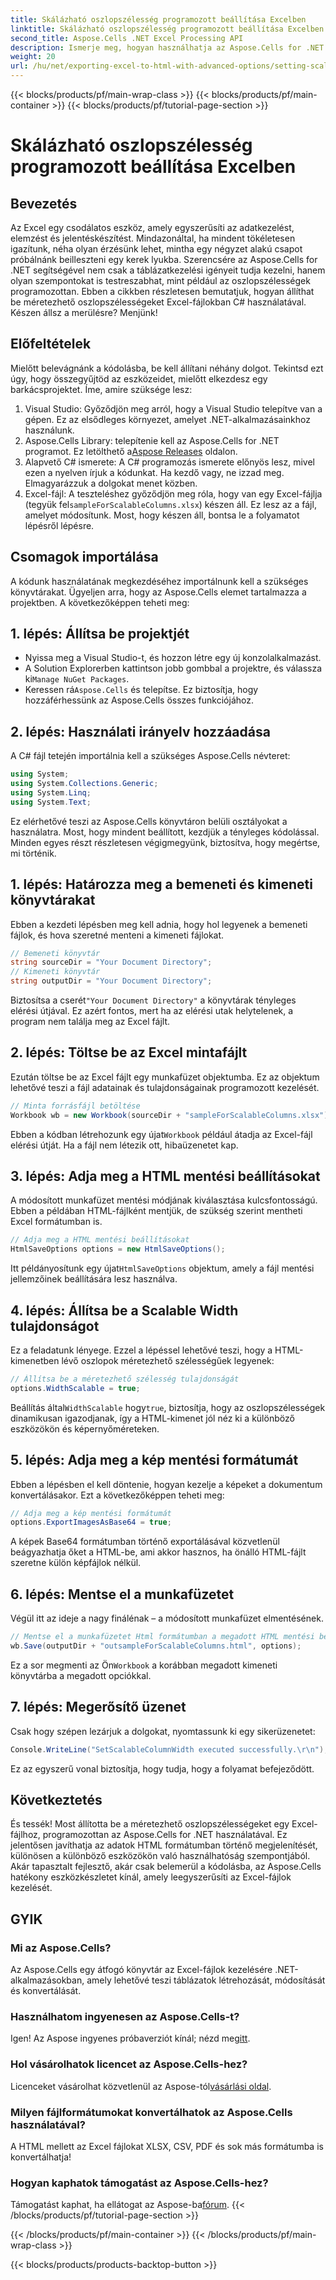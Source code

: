 ```yaml
---
title: Skálázható oszlopszélesség programozott beállítása Excelben
linktitle: Skálázható oszlopszélesség programozott beállítása Excelben
second_title: Aspose.Cells .NET Excel Processing API
description: Ismerje meg, hogyan használhatja az Aspose.Cells for .NET alkalmazást a méretezhető oszlopszélességek programozott beállítására Excel-fájlokban. Tökéletes a hatékony adatmegjelenítéshez.
weight: 20
url: /hu/net/exporting-excel-to-html-with-advanced-options/setting-scalable-column-width/
---
```


{{< blocks/products/pf/main-wrap-class >}}
{{< blocks/products/pf/main-container >}}
{{< blocks/products/pf/tutorial-page-section >}}

# Skálázható oszlopszélesség programozott beállítása Excelben

## Bevezetés
Az Excel egy csodálatos eszköz, amely egyszerűsíti az adatkezelést, elemzést és jelentéskészítést. Mindazonáltal, ha mindent tökéletesen igazítunk, néha olyan érzésünk lehet, mintha egy négyzet alakú csapot próbálnánk beilleszteni egy kerek lyukba. Szerencsére az Aspose.Cells for .NET segítségével nem csak a táblázatkezelési igényeit tudja kezelni, hanem olyan szempontokat is testreszabhat, mint például az oszlopszélességek programozottan. Ebben a cikkben részletesen bemutatjuk, hogyan állíthat be méretezhető oszlopszélességeket Excel-fájlokban C# használatával. Készen állsz a merülésre? Menjünk!
## Előfeltételek
Mielőtt belevágnánk a kódolásba, be kell állítani néhány dolgot. Tekintsd ezt úgy, hogy összegyűjtöd az eszközeidet, mielőtt elkezdesz egy barkácsprojektet. Íme, amire szüksége lesz:
1. Visual Studio: Győződjön meg arról, hogy a Visual Studio telepítve van a gépen. Ez az elsődleges környezet, amelyet .NET-alkalmazásainkhoz használunk.
2.  Aspose.Cells Library: telepítenie kell az Aspose.Cells for .NET programot. Ez letölthető a[Aspose Releases](https://releases.aspose.com/cells/net/) oldalon. 
3. Alapvető C# ismerete: A C# programozás ismerete előnyös lesz, mivel ezen a nyelven írjuk a kódunkat. Ha kezdő vagy, ne izzad meg. Elmagyarázzuk a dolgokat menet közben.
4.  Excel-fájl: A teszteléshez győződjön meg róla, hogy van egy Excel-fájlja (tegyük fel`sampleForScalableColumns.xlsx`) készen áll. Ez lesz az a fájl, amelyet módosítunk.
Most, hogy készen áll, bontsa le a folyamatot lépésről lépésre.
## Csomagok importálása
A kódunk használatának megkezdéséhez importálnunk kell a szükséges könyvtárakat. Ügyeljen arra, hogy az Aspose.Cells elemet tartalmazza a projektben. A következőképpen teheti meg:
## 1. lépés: Állítsa be projektjét
- Nyissa meg a Visual Studio-t, és hozzon létre egy új konzolalkalmazást.
-  A Solution Explorerben kattintson jobb gombbal a projektre, és válassza ki`Manage NuGet Packages`.
-  Keressen rá`Aspose.Cells` és telepítse. Ez biztosítja, hogy hozzáférhessünk az Aspose.Cells összes funkciójához.
## 2. lépés: Használati irányelv hozzáadása
A C# fájl tetején importálnia kell a szükséges Aspose.Cells névteret:
```csharp
using System;
using System.Collections.Generic;
using System.Linq;
using System.Text;
```
Ez elérhetővé teszi az Aspose.Cells könyvtáron belüli osztályokat a használatra.
Most, hogy mindent beállított, kezdjük a tényleges kódolással. Minden egyes részt részletesen végigmegyünk, biztosítva, hogy megértse, mi történik.
## 1. lépés: Határozza meg a bemeneti és kimeneti könyvtárakat
Ebben a kezdeti lépésben meg kell adnia, hogy hol legyenek a bemeneti fájlok, és hova szeretné menteni a kimeneti fájlokat. 
```csharp
// Bemeneti könyvtár
string sourceDir = "Your Document Directory"; 
// Kimeneti könyvtár
string outputDir = "Your Document Directory"; 
```
 Biztosítsa a cserét`"Your Document Directory"` a könyvtárak tényleges elérési útjával. Ez azért fontos, mert ha az elérési utak helytelenek, a program nem találja meg az Excel fájlt.
## 2. lépés: Töltse be az Excel mintafájlt
Ezután töltse be az Excel fájlt egy munkafüzet objektumba. Ez az objektum lehetővé teszi a fájl adatainak és tulajdonságainak programozott kezelését.
```csharp
// Minta forrásfájl betöltése
Workbook wb = new Workbook(sourceDir + "sampleForScalableColumns.xlsx");
```
 Ebben a kódban létrehozunk egy újat`Workbook` például átadja az Excel-fájl elérési útját. Ha a fájl nem létezik ott, hibaüzenetet kap.
## 3. lépés: Adja meg a HTML mentési beállításokat
A módosított munkafüzet mentési módjának kiválasztása kulcsfontosságú. Ebben a példában HTML-fájlként mentjük, de szükség szerint mentheti Excel formátumban is.
```csharp
// Adja meg a HTML mentési beállításokat
HtmlSaveOptions options = new HtmlSaveOptions();
```
 Itt példányosítunk egy újat`HtmlSaveOptions` objektum, amely a fájl mentési jellemzőinek beállítására lesz használva.
## 4. lépés: Állítsa be a Scalable Width tulajdonságot
Ez a feladatunk lényege. Ezzel a lépéssel lehetővé teszi, hogy a HTML-kimenetben lévő oszlopok méretezhető szélességűek legyenek:
```csharp
// Állítsa be a méretezhető szélesség tulajdonságát
options.WidthScalable = true;
```
 Beállítás által`WidthScalable` hogy`true`, biztosítja, hogy az oszlopszélességek dinamikusan igazodjanak, így a HTML-kimenet jól néz ki a különböző eszközökön és képernyőméreteken.
## 5. lépés: Adja meg a kép mentési formátumát 
Ebben a lépésben el kell döntenie, hogyan kezelje a képeket a dokumentum konvertálásakor. Ezt a következőképpen teheti meg:
```csharp
// Adja meg a kép mentési formátumát
options.ExportImagesAsBase64 = true;
```
A képek Base64 formátumban történő exportálásával közvetlenül beágyazhatja őket a HTML-be, ami akkor hasznos, ha önálló HTML-fájlt szeretne külön képfájlok nélkül.
## 6. lépés: Mentse el a munkafüzetet 
Végül itt az ideje a nagy finálénak – a módosított munkafüzet elmentésének. 
```csharp
// Mentse el a munkafüzetet Html formátumban a megadott HTML mentési beállításokkal
wb.Save(outputDir + "outsampleForScalableColumns.html", options);
```
 Ez a sor megmenti az Ön`Workbook` a korábban megadott kimeneti könyvtárba a megadott opciókkal. 
## 7. lépés: Megerősítő üzenet
Csak hogy szépen lezárjuk a dolgokat, nyomtassunk ki egy sikerüzenetet:
```csharp
Console.WriteLine("SetScalableColumnWidth executed successfully.\r\n");
```
Ez az egyszerű vonal biztosítja, hogy tudja, hogy a folyamat befejeződött.
## Következtetés
És tessék! Most állította be a méretezhető oszlopszélességeket egy Excel-fájlhoz, programozottan az Aspose.Cells for .NET használatával. Ez jelentősen javíthatja az adatok HTML formátumban történő megjelenítését, különösen a különböző eszközökön való használhatóság szempontjából. Akár tapasztalt fejlesztő, akár csak belemerül a kódolásba, az Aspose.Cells hatékony eszközkészletet kínál, amely leegyszerűsíti az Excel-fájlok kezelését.
## GYIK
### Mi az Aspose.Cells?
Az Aspose.Cells egy átfogó könyvtár az Excel-fájlok kezelésére .NET-alkalmazásokban, amely lehetővé teszi táblázatok létrehozását, módosítását és konvertálását.
### Használhatom ingyenesen az Aspose.Cells-t?
 Igen! Az Aspose ingyenes próbaverziót kínál; nézd meg[itt](https://releases.aspose.com/).
### Hol vásárolhatok licencet az Aspose.Cells-hez?
 Licenceket vásárolhat közvetlenül az Aspose-tól[vásárlási oldal](https://purchase.aspose.com/buy).
### Milyen fájlformátumokat konvertálhatok az Aspose.Cells használatával?
A HTML mellett az Excel fájlokat XLSX, CSV, PDF és sok más formátumba is konvertálhatja!
### Hogyan kaphatok támogatást az Aspose.Cells-hez?
 Támogatást kaphat, ha ellátogat az Aspose-ba[fórum](https://forum.aspose.com/c/cells/9).
{{< /blocks/products/pf/tutorial-page-section >}}

{{< /blocks/products/pf/main-container >}}
{{< /blocks/products/pf/main-wrap-class >}}

{{< blocks/products/products-backtop-button >}}

